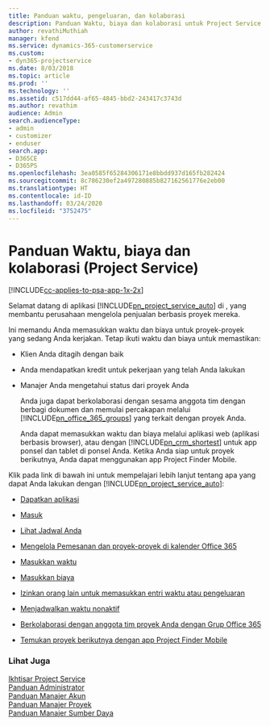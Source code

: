 ```yaml
---
title: Panduan waktu, pengeluaran, dan kolaborasi
description: Panduan Waktu, biaya dan kolaborasi untuk Project Service
author: revathiMuthiah
manager: kfend
ms.service: dynamics-365-customerservice
ms.custom:
- dyn365-projectservice
ms.date: 8/03/2018
ms.topic: article
ms.prod: ''
ms.technology: ''
ms.assetid: c517dd44-af65-4845-bbd2-243417c3743d
ms.author: revathim
audience: Admin
search.audienceType:
- admin
- customizer
- enduser
search.app:
- D365CE
- D365PS
ms.openlocfilehash: 3ea0585f65284306171e8bbdd937d165fb282424
ms.sourcegitcommit: 8c786230ef2a497280885b827162561776e2eb00
ms.translationtype: HT
ms.contentlocale: id-ID
ms.lasthandoff: 03/24/2020
ms.locfileid: "3752475"
---
```

# <a name="time-expense-and-collaboration-guide-project-service"></a>Panduan Waktu, biaya dan kolaborasi (Project Service)

[!INCLUDE[cc-applies-to-psa-app-1x-2x](../includes/cc-applies-to-psa-app-1x-2x.md)]

Selamat datang di aplikasi [!INCLUDE[pn_project_service_auto](../includes/pn-project-service-auto.md)] di , yang membantu perusahaan mengelola penjualan berbasis proyek mereka. 
  
 Ini memandu Anda memasukkan waktu dan biaya untuk proyek-proyek yang sedang Anda kerjakan. Tetap ikuti waktu dan biaya untuk memastikan:  
  
- Klien Anda ditagih dengan baik  
  
- Anda mendapatkan kredit untuk pekerjaan yang telah Anda lakukan  
  
- Manajer Anda mengetahui status dari proyek Anda  
  
  Anda juga dapat berkolaborasi dengan sesama anggota tim dengan berbagi dokumen dan memulai percakapan melalui [!INCLUDE[pn_office_365_groups](../includes/pn-office-365-groups.md)] yang terkait dengan proyek Anda.  
  
  Anda dapat memasukkan waktu dan biaya melalui aplikasi web (aplikasi berbasis browser), atau dengan [!INCLUDE[pn_crm_shortest](../includes/pn-crm-shortest.md)] untuk app ponsel dan tablet di ponsel Anda. Ketika Anda siap untuk proyek berikutnya, Anda dapat menggunakan app Project Finder Mobile.  
  
Klik pada link di bawah ini untuk mempelajari lebih lanjut tentang apa yang dapat Anda lakukan dengan [!INCLUDE[pn_project_service_auto](../includes/pn-project-service-auto.md)]:  
  
-   [Dapatkan aplikasi](../project-service/get-apps.md)  
  
-   [Masuk](../project-service/sign-in.md)  
  
-   [Lihat Jadwal Anda](../project-service/view-schedule.md)  
  
-   [Mengelola Pemesanan dan proyek-proyek di kalender Office 365](../project-service/manage-project-bookings-office-365-calendar.md)  
  
-   [Masukkan waktu](../project-service/enter-time.md)  
  
-   [Masukkan biaya](../project-service/enter-expenses.md)  
  
-   [Izinkan orang lain untuk memasukkan entri waktu atau pengeluaran](../project-service/allow-someone-else-enter-time-entry-expense.md)  
  
-   [Menjadwalkan waktu nonaktif](../project-service/schedule-time-off.md)  
  
-   [Berkolaborasi dengan anggota tim proyek Anda dengan Grup Office 365](../project-service/collaborate-project-team-members-office-365-groups.md)  
  
-   [Temukan proyek berikutnya dengan app Project Finder Mobile](../project-service/find-next-project-finder-mobile-app.md)  
  
### <a name="see-also"></a>Lihat Juga  
 [Ikhtisar Project Service](../project-service/overview.md)   
 [Panduan Administrator](../project-service/admin-guide.md)   
 [Panduan Manajer Akun](../project-service/account-manager-guide.md)   
 [Panduan Manajer Proyek](../project-service/project-manager-guide.md)   
 [Panduan Manajer Sumber Daya](../project-service/resource-manager-guide.md)   

